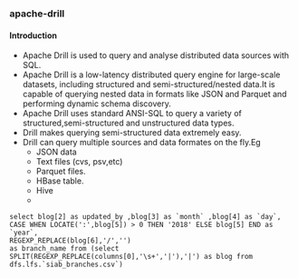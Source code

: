 ### apache-drill

#### Introduction
* Apache Drill is used to query and analyse distributed data sources with SQL.
* Apache Drill is a low-latency distributed query engine for large-scale datasets, including structured and semi-structured/nested data.It is capable of querying nested data in formats like JSON and Parquet and performing dynamic schema discovery.
* Apache  Drill  uses  standard  ANSI-SQL to query a variety of structured,semi-structured and unstructured data types.
* Drill makes querying semi-structured data extremely easy. 
* Drill can query multiple sources and data formates on the fly.Eg
  * JSON data 
  * Text files (cvs, psv,etc)
  * Parquet files.
  * HBase table.
  * Hive
  *

```
select blog[2] as updated_by ,blog[3] as `month` ,blog[4] as `day`,
CASE WHEN LOCATE(':',blog[5]) > 0 THEN '2018' ELSE blog[5] END as `year`,
REGEXP_REPLACE(blog[6],'/','')
as branch_name from (select SPLIT(REGEXP_REPLACE(columns[0],'\s+','|'),'|') as blog from dfs.lfs.`siab_branches.csv`)
```
